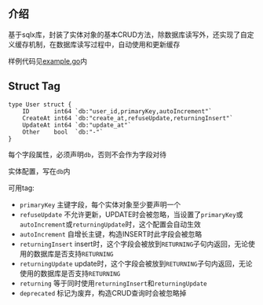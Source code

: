 ## 介绍

基于sqlx库，封装了实体对象的基本CRUD方法，除数据库读写外，还实现了自定义缓存机制，在数据库读写过程中，自动使用和更新缓存

样例代码见[example.go](./example/example.go)内

## Struct Tag

``` golang
type User struct {
	ID       int64 `db:"user_id,primaryKey,autoIncrement"`
	CreateAt int64 `db:"create_at,refuseUpdate,returningInsert"`
	UpdateAt int64 `db:"update_at"`
	Other    bool  `db:"-"`
}
```

每个字段属性，必须声明`db`，否则不会作为字段对待

实体配置，写在`db`内

可用tag:

- `primaryKey` 主键字段，每个实体对象至少要声明一个
- `refuseUpdate` 不允许更新，UPDATE时会被忽略，当设置了`primaryKey`或`autoIncrement`或`returningUpdate`时，这个配置会自动生效
- `autoIncrement` 自增长主键，构造INSERT时此字段会被忽略
- `returningInsert` insert时，这个字段会被放到`RETURNING`子句内返回，无论使用的数据库是否支持`RETURNING`
- `returningUpdate` update时，这个字段会被放到`RETURNING`子句内返回，无论使用的数据库是否支持`RETURNING`
- `returning` 等于同时使用`returningInsert`和`returningUpdate`
- `deprecated` 标记为废弃，构造CRUD查询时会被忽略掉
